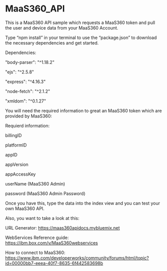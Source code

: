 # MaaS360_API
This is a MaaS360 API sample which requests a MaaS360 token and pull the user and device data from your MaaS360 Account.

Type “npm install” in your terminal to use the “package.json” to download the necessary dependencies and get started.


Dependencies:

"body-parser": "^1.18.2"

"ejs": "^2.5.8"

"express": "^4.16.3"

"node-fetch": "^2.1.2"

"xmldom": "^0.1.27"


You will need the required information to great an MaaS360 token which are provided by MaaS360:


Requierd information:

billingID

platformID

appID

appVersion

appAccessKey

userName (MaaS360 Admin)

password (MaaS360 Admin Password)


Once you have this, type the data into the index view and you can test your own MaaS360 API.


Also, you want to take a look at this:


URL Generator:
https://maas360apidocs.mybluemix.net


WebServices Reference guide:
https://ibm.box.com/v/MaaS360webservices


How to connect to MaaS360:
https://www.ibm.com/developerworks/community/forums/html/topic?id=00000bb7-eeea-40f7-8635-6f442583698b
